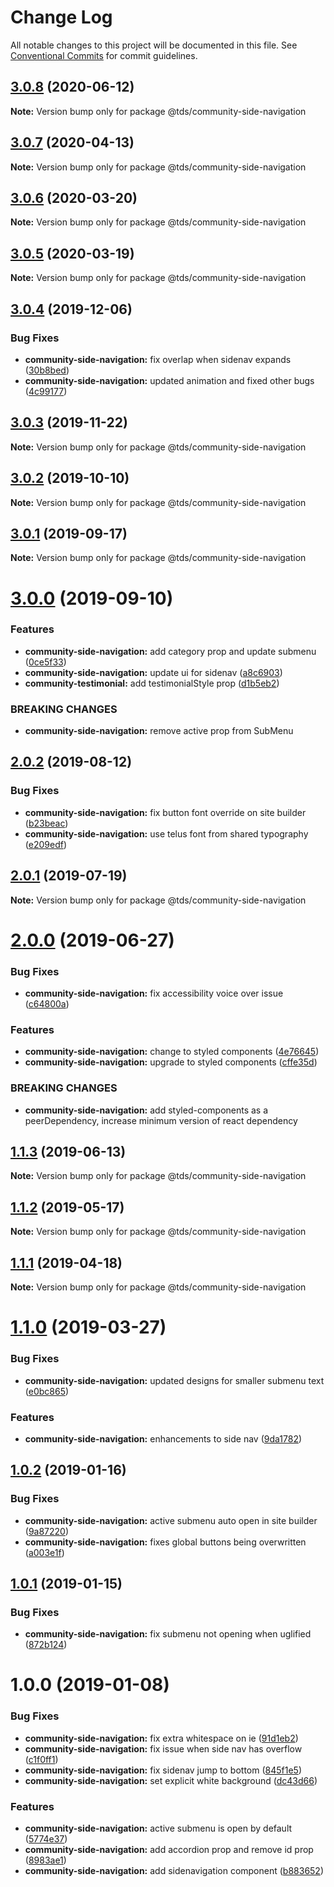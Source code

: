 # Change Log

All notable changes to this project will be documented in this file.
See [Conventional Commits](https://conventionalcommits.org) for commit guidelines.

## [3.0.8](https://github.com/telus/tds-community/compare/@tds/community-side-navigation@3.0.7...@tds/community-side-navigation@3.0.8) (2020-06-12)

**Note:** Version bump only for package @tds/community-side-navigation





## [3.0.7](https://github.com/telus/tds-community/compare/@tds/community-side-navigation@3.0.6...@tds/community-side-navigation@3.0.7) (2020-04-13)

**Note:** Version bump only for package @tds/community-side-navigation





## [3.0.6](https://github.com/telus/tds-community/compare/@tds/community-side-navigation@3.0.5...@tds/community-side-navigation@3.0.6) (2020-03-20)

**Note:** Version bump only for package @tds/community-side-navigation





## [3.0.5](https://github.com/telus/tds-community/compare/@tds/community-side-navigation@3.0.4...@tds/community-side-navigation@3.0.5) (2020-03-19)

**Note:** Version bump only for package @tds/community-side-navigation





## [3.0.4](https://github.com/telus/tds-community/compare/@tds/community-side-navigation@3.0.3...@tds/community-side-navigation@3.0.4) (2019-12-06)


### Bug Fixes

* **community-side-navigation:** fix overlap when sidenav expands ([30b8bed](https://github.com/telus/tds-community/commit/30b8bed))
* **community-side-navigation:** updated animation and fixed other bugs ([4c99177](https://github.com/telus/tds-community/commit/4c99177))





## [3.0.3](https://github.com/telus/tds-community/compare/@tds/community-side-navigation@3.0.2...@tds/community-side-navigation@3.0.3) (2019-11-22)

**Note:** Version bump only for package @tds/community-side-navigation





## [3.0.2](https://github.com/telus/tds-community/compare/@tds/community-side-navigation@3.0.1...@tds/community-side-navigation@3.0.2) (2019-10-10)

**Note:** Version bump only for package @tds/community-side-navigation





## [3.0.1](https://github.com/telus/tds-community/compare/@tds/community-side-navigation@3.0.0...@tds/community-side-navigation@3.0.1) (2019-09-17)

**Note:** Version bump only for package @tds/community-side-navigation





# [3.0.0](https://github.com/telus/tds-community/compare/@tds/community-side-navigation@2.0.2...@tds/community-side-navigation@3.0.0) (2019-09-10)


### Features

* **community-side-navigation:** add category prop and update submenu ([0ce5f33](https://github.com/telus/tds-community/commit/0ce5f33))
* **community-side-navigation:** update ui for sidenav ([a8c6903](https://github.com/telus/tds-community/commit/a8c6903))
* **community-testimonial:** add testimonialStyle prop ([d1b5eb2](https://github.com/telus/tds-community/commit/d1b5eb2))


### BREAKING CHANGES

* **community-side-navigation:** remove active prop from SubMenu





## [2.0.2](https://github.com/telus/tds-community/compare/@tds/community-side-navigation@2.0.1...@tds/community-side-navigation@2.0.2) (2019-08-12)


### Bug Fixes

* **community-side-navigation:** fix button font override on site builder ([b23beac](https://github.com/telus/tds-community/commit/b23beac))
* **community-side-navigation:** use telus font from shared typography ([e209edf](https://github.com/telus/tds-community/commit/e209edf))





## [2.0.1](https://github.com/telus/tds-community/compare/@tds/community-side-navigation@2.0.0...@tds/community-side-navigation@2.0.1) (2019-07-19)

**Note:** Version bump only for package @tds/community-side-navigation





# [2.0.0](https://github.com/telus/tds-community/compare/@tds/community-side-navigation@1.1.3...@tds/community-side-navigation@2.0.0) (2019-06-27)


### Bug Fixes

* **community-side-navigation:** fix accessibility voice over issue ([c64800a](https://github.com/telus/tds-community/commit/c64800a))


### Features

* **community-side-navigation:** change to styled components ([4e76645](https://github.com/telus/tds-community/commit/4e76645))
* **community-side-navigation:** upgrade to styled components ([cffe35d](https://github.com/telus/tds-community/commit/cffe35d))


### BREAKING CHANGES

* **community-side-navigation:** add styled-components as a peerDependency, increase minimum version of react dependency





## [1.1.3](https://github.com/telus/tds-community/compare/@tds/community-side-navigation@1.1.2...@tds/community-side-navigation@1.1.3) (2019-06-13)

**Note:** Version bump only for package @tds/community-side-navigation





## [1.1.2](https://github.com/telus/tds-community/compare/@tds/community-side-navigation@1.1.1...@tds/community-side-navigation@1.1.2) (2019-05-17)

**Note:** Version bump only for package @tds/community-side-navigation





## [1.1.1](https://github.com/telus/tds-community/compare/@tds/community-side-navigation@1.1.0...@tds/community-side-navigation@1.1.1) (2019-04-18)

**Note:** Version bump only for package @tds/community-side-navigation





# [1.1.0](https://github.com/telus/tds-community/compare/@tds/community-side-navigation@1.0.2...@tds/community-side-navigation@1.1.0) (2019-03-27)


### Bug Fixes

* **community-side-navigation:** updated designs for smaller submenu text ([e0bc865](https://github.com/telus/tds-community/commit/e0bc865))


### Features

* **community-side-navigation:** enhancements to side nav ([9da1782](https://github.com/telus/tds-community/commit/9da1782))





## [1.0.2](https://github.com/telus/tds-community/compare/@tds/community-side-navigation@1.0.1...@tds/community-side-navigation@1.0.2) (2019-01-16)

### Bug Fixes

- **community-side-navigation:** active submenu auto open in site builder ([9a87220](https://github.com/telus/tds-community/commit/9a87220))
- **community-side-navigation:** fixes global buttons being overwritten ([a003e1f](https://github.com/telus/tds-community/commit/a003e1f))

## [1.0.1](https://github.com/telus/tds-community/compare/@tds/community-side-navigation@1.0.0...@tds/community-side-navigation@1.0.1) (2019-01-15)

### Bug Fixes

- **community-side-navigation:** fix submenu not opening when uglified ([872b124](https://github.com/telus/tds-community/commit/872b124))

# 1.0.0 (2019-01-08)

### Bug Fixes

- **community-side-navigation:** fix extra whitespace on ie ([91d1eb2](https://github.com/telus/tds-community/commit/91d1eb2))
- **community-side-navigation:** fix issue when side nav has overflow ([c1f0ff1](https://github.com/telus/tds-community/commit/c1f0ff1))
- **community-side-navigation:** fix sidenav jump to bottom ([845f1e5](https://github.com/telus/tds-community/commit/845f1e5))
- **community-side-navigation:** set explicit white background ([dc43d66](https://github.com/telus/tds-community/commit/dc43d66))

### Features

- **community-side-navigation:** active submenu is open by default ([5774e37](https://github.com/telus/tds-community/commit/5774e37))
- **community-side-navigation:** add accordion prop and remove id prop ([8983ae1](https://github.com/telus/tds-community/commit/8983ae1))
- **community-side-navigation:** add sidenavigation component ([b883652](https://github.com/telus/tds-community/commit/b883652))

